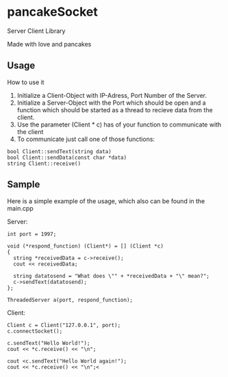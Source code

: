 # pancakeSocket
Server Client Library

Made with love and pancakes

## Usage
How to use it 
1. Initialize a Client-Object with IP-Adress, Port Number of the Server.
2. Initialize a Server-Object with the Port which should be open and a function which should be started as a thread to recieve data from the client.
3. Use the parameter (Client \* c) has  of your function to communicate with the client
4. To communicate just call one of those functions:

```
bool Client::sendText(string data)
bool Client::sendData(const char *data)
string Client::receive()
```

## Sample
Here is a simple example of the usage, which also can be found in the main.cpp

Server:
```
int port = 1997;

void (*respond_function) (Client*) = [] (Client *c) 
{
  string *receivedData = c->receive();
  cout << receivedData;
  
  string datatosend = "What does \"" + *receivedData + "\" mean?";  
  c->sendText(datatosend);
};

ThreadedServer a(port, respond_function);
```

Client:
```
Client c = Client("127.0.0.1", port);
c.connectSocket();

c.sendText("Hello World!");
cout << *c.receive() << "\n";

cout <c.sendText("Hello World again!");
cout << *c.receive() << "\n";< 
    
```
